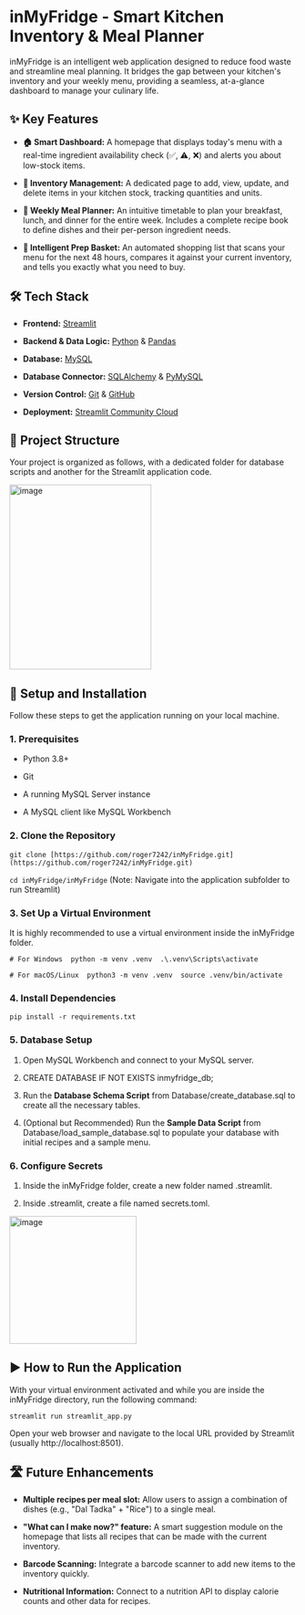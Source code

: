 inMyFridge - Smart Kitchen Inventory & Meal Planner
===================================================

inMyFridge is an intelligent web application designed to reduce food waste and streamline meal planning. It bridges the gap between your kitchen's inventory and your weekly menu, providing a seamless, at-a-glance dashboard to manage your culinary life.

✨ Key Features
--------------

*   **🏠 Smart Dashboard:** A homepage that displays today's menu with a real-time ingredient availability check (✅, ⚠️, ❌) and alerts you about low-stock items.
    
*   **🛒 Inventory Management:** A dedicated page to add, view, update, and delete items in your kitchen stock, tracking quantities and units.
    
*   **📅 Weekly Meal Planner:** An intuitive timetable to plan your breakfast, lunch, and dinner for the entire week. Includes a complete recipe book to define dishes and their per-person ingredient needs.
    
*   **🧺 Intelligent Prep Basket:** An automated shopping list that scans your menu for the next 48 hours, compares it against your current inventory, and tells you exactly what you need to buy.

🛠️ Tech Stack
--------------

*   **Frontend:** [Streamlit](https://streamlit.io/)
    
*   **Backend & Data Logic:** [Python](https://www.python.org/) & [Pandas](https://pandas.pydata.org/)
    
*   **Database:** [MySQL](https://www.mysql.com/)
    
*   **Database Connector:** [SQLAlchemy](https://www.sqlalchemy.org/) & [PyMySQL](https://github.com/PyMySQL/PyMySQL)
    
*   **Version Control:** [Git](https://git-scm.com/) & [GitHub](https://github.com/)
    
*   **Deployment:** [Streamlit Community Cloud](https://streamlit.io/cloud)
    

📂 Project Structure
--------------------

Your project is organized as follows, with a dedicated folder for database scripts and another for the Streamlit application code.


<img width="249" height="324" alt="image" src="https://github.com/user-attachments/assets/502617c4-5928-49a2-bb4f-58253131de1b" />


🚀 Setup and Installation
-------------------------

Follow these steps to get the application running on your local machine.

### 1\. Prerequisites

*   Python 3.8+
    
*   Git
    
*   A running MySQL Server instance
    
*   A MySQL client like MySQL Workbench
    

### 2\. Clone the Repository

`git clone [https://github.com/roger7242/inMyFridge.git](https://github.com/roger7242/inMyFridge.git)`

`cd inMyFridge/inMyFridge`
(Note: Navigate into the application subfolder to run Streamlit)

### 3\. Set Up a Virtual Environment

It is highly recommended to use a virtual environment inside the inMyFridge folder.

`# For Windows  python -m venv .venv  .\.venv\Scripts\activate`

`# For macOS/Linux  python3 -m venv .venv  source .venv/bin/activate`

### 4\. Install Dependencies

`pip install -r requirements.txt`

### 5\. Database Setup

1.  Open MySQL Workbench and connect to your MySQL server.
    
2.  CREATE DATABASE IF NOT EXISTS inmyfridge\_db;
    
3.  Run the **Database Schema Script** from Database/create\_database.sql to create all the necessary tables.
    
4.  (Optional but Recommended) Run the **Sample Data Script** from Database/load\_sample\_database.sql to populate your database with initial recipes and a sample menu.
    

### 6\. Configure Secrets

1.  Inside the inMyFridge folder, create a new folder named .streamlit.
    
2.  Inside .streamlit, create a file named secrets.toml.
    
  <img width="223" height="224" alt="image" src="https://github.com/user-attachments/assets/9bc3f9e5-0828-4cca-b873-afa822181184" />

    

▶️ How to Run the Application
-----------------------------

With your virtual environment activated and while you are inside the inMyFridge directory, run the following command:

`streamlit run streamlit_app.py`

Open your web browser and navigate to the local URL provided by Streamlit (usually http://localhost:8501).

🛣️ Future Enhancements
-----------------------

*   **Multiple recipes per meal slot:** Allow users to assign a combination of dishes (e.g., "Dal Tadka" + "Rice") to a single meal.
    
*   **"What can I make now?" feature:** A smart suggestion module on the homepage that lists all recipes that can be made with the current inventory.
    
*   **Barcode Scanning:** Integrate a barcode scanner to add new items to the inventory quickly.
    
*   **Nutritional Information:** Connect to a nutrition API to display calorie counts and other data for recipes.
